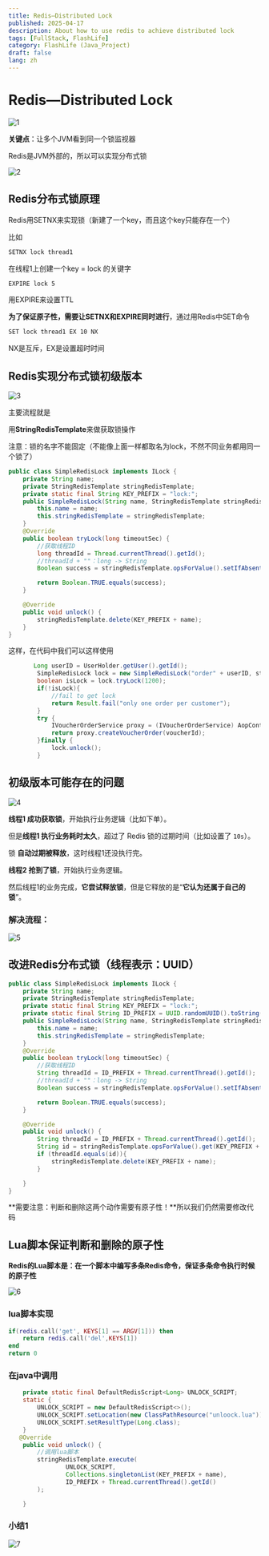 ```yaml
---
title: Redis—Distributed Lock
published: 2025-04-17
description: About how to use redis to achieve distributed lock
tags: [FullStack, FlashLife]
category: FlashLife (Java_Project)
draft: false
lang: zh
---
```


# Redis—**Distributed Lock**

![1](img/1.png)

**关键点**：让多个JVM看到同一个锁监视器

Redis是JVM外部的，所以可以实现分布式锁

![2](img/2.png)

## Redis分布式锁原理

Redis用SETNX来实现锁（新建了一个key，而且这个key只能存在一个）

比如

```bash
SETNX lock thread1
```

在线程1上创建一个key = lock 的关键字

```bash
EXPIRE lock 5
```

用EXPIRE来设置TTL

**为了保证原子性，需要让SETNX和EXPIRE同时进行**，通过用Redis中SET命令

```bash
SET lock thread1 EX 10 NX 
```

 NX是互斥，EX是设置超时时间



## Redis实现分布式锁初级版本

![3](img/3.png)

主要流程就是

用**StringRedisTemplate**来做获取锁操作

注意：锁的名字不能固定（不能像上面一样都取名为lock，不然不同业务都用同一个锁了）

```java
public class SimpleRedisLock implements ILock {
    private String name;
    private StringRedisTemplate stringRedisTemplate;
    private static final String KEY_PREFIX = "lock:";
    public SimpleRedisLock(String name, StringRedisTemplate stringRedisTemplate) {
        this.name = name;
        this.stringRedisTemplate = stringRedisTemplate;
    }
    @Override
    public boolean tryLock(long timeoutSec) {
        //获取线程ID
        long threadId = Thread.currentThread().getId();
        //threadId + ""：long -> String
        Boolean success = stringRedisTemplate.opsForValue().setIfAbsent(KEY_PREFIX + name, threadId + "", timeoutSec, TimeUnit.SECONDS);

        return Boolean.TRUE.equals(success);
    }

    @Override
    public void unlock() {
        stringRedisTemplate.delete(KEY_PREFIX + name);
    }
}

```

这样，在代码中我们可以这样使用

```java
       Long userID = UserHolder.getUser().getId();
        SimpleRedisLock lock = new SimpleRedisLock("order" + userID, stringRedisTemplate);
        boolean isLock = lock.tryLock(1200);
        if(!isLock){
            //fail to get lock
            return Result.fail("only one order per customer");
        }
        try {
            IVoucherOrderService proxy = (IVoucherOrderService) AopContext.currentProxy();
            return proxy.createVoucherOrder(voucherId);
        }finally {
            lock.unlock();
        }
```



## 初级版本可能存在的问题

 ![4](img/4.png)

**线程1 成功获取锁**，开始执行业务逻辑（比如下单）。

但是**线程1 执行业务耗时太久**，超过了 Redis 锁的过期时间（比如设置了 `10s`）。

锁 **自动过期被释放**，这时线程1还没执行完。

**线程2 抢到了锁**，开始执行业务逻辑。

然后线程1的业务完成，**它尝试释放锁**，但是它释放的是“**它认为还属于自己的锁**”。

### 解决流程：

![5](img/5.png)

## 改进Redis分布式锁（线程表示：UUID）

```java
public class SimpleRedisLock implements ILock {
    private String name;
    private StringRedisTemplate stringRedisTemplate;
    private static final String KEY_PREFIX = "lock:";
    private static final String ID_PREFIX = UUID.randomUUID().toString() + "-";
    public SimpleRedisLock(String name, StringRedisTemplate stringRedisTemplate) {
        this.name = name;
        this.stringRedisTemplate = stringRedisTemplate;
    }
    @Override
    public boolean tryLock(long timeoutSec) {
        //获取线程ID
        String threadId = ID_PREFIX + Thread.currentThread().getId();
        //threadId + ""：long -> String
        Boolean success = stringRedisTemplate.opsForValue().setIfAbsent(KEY_PREFIX + name, threadId, timeoutSec, TimeUnit.SECONDS);

        return Boolean.TRUE.equals(success);
    }

    @Override
    public void unlock() {
        String threadId = ID_PREFIX + Thread.currentThread().getId();
        String id = stringRedisTemplate.opsForValue().get(KEY_PREFIX + threadId);
        if (threadId.equals(id)){
            stringRedisTemplate.delete(KEY_PREFIX + name);
        }

    }
}
```

**需要注意：判断和删除这两个动作需要有原子性！**所以我们仍然需要修改代码

## Lua脚本保证判断和删除的原子性

**Redis的Lua脚本是：在一个脚本中编写多条Redis命令，保证多条命令执行时候的原子性**

 ![6](img/6.png)

### lua脚本实现

```lua
if(redis.call('get', KEYS[1] == ARGV[1])) then
    return redis.call('del',KEYS[1])
end
return 0
```

### 在java中调用

```java
    private static final DefaultRedisScript<Long> UNLOCK_SCRIPT;
    static {
        UNLOCK_SCRIPT = new DefaultRedisScript<>();
        UNLOCK_SCRIPT.setLocation(new ClassPathResource("unloock.lua"));
        UNLOCK_SCRIPT.setResultType(Long.class);
    }
   @Override
    public void unlock() {
        //调用lua脚本
        stringRedisTemplate.execute(
                UNLOCK_SCRIPT, 
                Collections.singletonList(KEY_PREFIX + name),
                ID_PREFIX + Thread.currentThread().getId()
        );

    }
```

### 小结1

![7](img/7.png)
